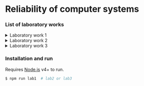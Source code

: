 # Reliability of computer systems

### List of laboratory works

<details>
<summary>Laboratory work 1</summary>  

#### [Laboratory work 1](./lab1/). This link is for quick access to the lab folder


#### Result: 
```text
Середній наробіток до відмови Tср: 198.43  
γ-відсотковий наробіток на відмову Tγ при γ = 0.62: 8.618181818181784  
ймовірність безвідмовної роботи на час 275 годин: 0.25747016706443904  
інтенсивність відмов на час 648 годин: 0.007455268389662043
```
</details>


<details>
<summary>Laboratory work 2</summary>

#### Result:
```text
Результуюча ймовірніть безвідмовної роботи: 0.32183072746706026
```
</details>

<details>
<summary>Laboratory work 3</summary>

#### Result:
```text
Базова імовірність безвідмовної роботи = 0.32183072746706026
Базова імовірність відмови = 0.6781692725329398
Базовий середній наробіток на відмову = 2119.553091792585

Імовірність безвідмовної роботи системи з навантаженим загальним резервуванням = 0.6609153637335301
Імовірність відмови системи з навантаженим загальним резервуванням = 0.3390846362664699
Середній час роботи системи з навантаженим загальним резервуванням = 5802.532921447415

Виграш системи з навантаженим загальним резервуванням по імовірності безвідмовної роботи = 2.053611750920134
Виграш системи з навантаженим загальним резервуванням по імовірності відмови = 0.5
Виграш системи з навантаженим загальним резервуванням по середньому часу роботи = 2.737620937128778

Імовірність безвідмовної роботи системи з навантаженим розподіленим резервуванням = 0.8070121429460368
Імовірність відмови системи з навантаженим розподіленим резервуванням = 0.19298785705396315
Середній час роботи системи з навантаженим розподіленим резервуванням = 11207.156561810401

Виграш системи з навантаженим розподіленим резервуванням по імовірності безвідмовної роботи = 2.5075670968324038
Виграш системи з навантаженим розподіленим резервуванням по імовірності відмови = 0.28457180953238986
Виграш системи з навантаженим розподіленим резервуванням по середньому часу роботи = 5.28750924202238
```
</details>


### Installation and run

Requires [Node.js](https://nodejs.org/) v4+ to run.

```sh
$ npm run lab1  # lab2 or lab3
```
